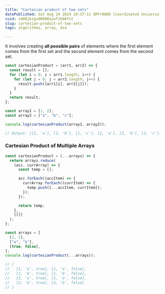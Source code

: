 ```yaml
---
title: "Cartesian product of two sets"
datePublished: Sat Aug 24 2024 19:37:11 GMT+0000 (Coordinated Universal Time)
cuid: cm08jkzgx00000ajwf1b88fst
slug: cartesian-product-of-two-sets
tags: algorithms, array, dsa

---
```


It involves creating **all possible pairs** of elements where the first element comes from the first set and the second element comes from the second set.

```javascript
const cartesianProduct = (arr1, arr2) => {
  const result = [];
  for (let i = 0; i < arr1.length; i++) {
    for (let j = 0; j < arr2.length; j++) {
      result.push([arr1[i], arr2[j]]);
    }
  }
  return result;
};

const array1 = [1, 2];
const array2 = ["a", "b", "c"];

console.log(cartesianProduct(array1, array2));

// Output: [[1, 'a'], [1, 'b'], [1, 'c'], [2, 'a'], [2, 'b'], [2, 'c']]
```

### Cartesian Product of Multiple Arrays

```javascript
const cartesianProduct = (...arrays) => {
  return arrays.reduce(
    (acc, currArray) => {
      const temp = [];

      acc.forEach((accItem) => {
        currArray.forEach((currItem) => {
          temp.push([...accItem, currItem]);
        });
      });

      return temp;
    },
    [[]]
  );
};

const arrays = [
  [1, 2],
  ["a", "b"],
  [true, false],
];
console.log(cartesianProduct(...arrays));

// [
//   [1, 'a', true], [1, 'a', false],
//   [1, 'b', true], [1, 'b', false],
//   [2, 'a', true], [2, 'a', false],
//   [2, 'b', true], [2, 'b', false]
// ]
```